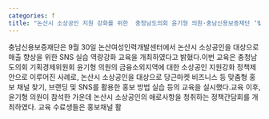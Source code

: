 ```yaml
---
categories: f
title: "논산시 소상공인 지원 강화를 위한  충청남도의회 윤기형 의원·충남신용보증재단 ‘맞손’"
---
```

충남신용보증재단은 9월 30일 논산여성인력개발센터에서 논산시 소상공인을 대상으로 매출 향상을 위한 SNS 실습 역량강화 교육을 개최하였다고 밝혔다.이번 교육은 충청남도의회 기획경제위원회 윤기형 의원의 금융소외지역에 대한 소상공인 지원강화 정책제안으로 이루어진 사례로, 논산시 소상공인을 대상으로 당근마켓 비즈니스 등 맞춤형 홍보 채널 찾기, 브랜딩 및 SNS를 활용한 홍보 방법 실습 등의 교육을 실시했다.교육 이후, 윤기형 의원이 참석한 가운데 논산시 소상공인의 애로사항을 청취하는 정책간담회를 개최하였다. 교육 수료생들은 홍보채널 활